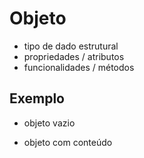 # Objeto
  * tipo de dado estrutural
  * propriedades / atributos
  * funcionalidades / métodos

## Exemplo
  * objeto vazio
<script>
  console.log({})
</script>

  * objeto com conteúdo
<script>
  console.log({
    name: "Joao",
    age: 29,
    andar: function() {
      console.log("andar")
    }
  })
</script>
